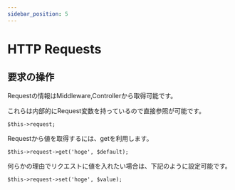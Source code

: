 ```yaml
---
sidebar_position: 5
---
```


# HTTP Requests

## 要求の操作
Requestの情報はMiddleware,Controllerから取得可能です。

これらは内部的にRequest変数を持っているので直接参照が可能です。

~~~
$this->request;
~~~

Requestから値を取得するには、getを利用します。

~~~
$this->request->get('hoge', $default);
~~~

何らかの理由でリクエストに値を入れたい場合は、下記のように設定可能です。

~~~
$this->request->set('hoge', $value);
~~~